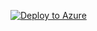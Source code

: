 [![Deploy to Azure](https://aka.ms/deploytoazurebutton)](https://portal.azure.com/#create/Microsoft.Template/uri/https%3A%2F%2Fraw.githubusercontent.com%2Fdanielyates-mondago%2Fazure-bicep-poc%2Fmaster%2Fmain.json)
